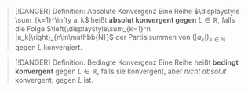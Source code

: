  > [!DANGER] Definition: Absolute Konvergenz
> Eine Reihe $\displaystyle \sum_{k=1}^\infty a_k$ heißt **absolut konvergent gegen** $L \in \mathbb{R}$, falls die Folge $\left(\displaystyle\sum_{k=1}^n |a_k|\right)_{n\in\mathbb{N}}$ der Partialsummen von $(|a_k|)_{k\in\mathbb{N}}$ gegen $L$ konvergiert.



> [!DANGER] Definition: Bedingte Konvergenz
> Eine Reihe heißt **bedingt konvergent** gegen $L\in\mathbb{R}$, falls sie konvergent, aber *nicht absolut* konvergent, gegen $L$ ist.